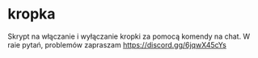 # kropka
Skrypt na włączanie i wyłączanie kropki za pomocą komendy na chat. W raie pytań, problemów zapraszam https://discord.gg/6jqwX45cYs
